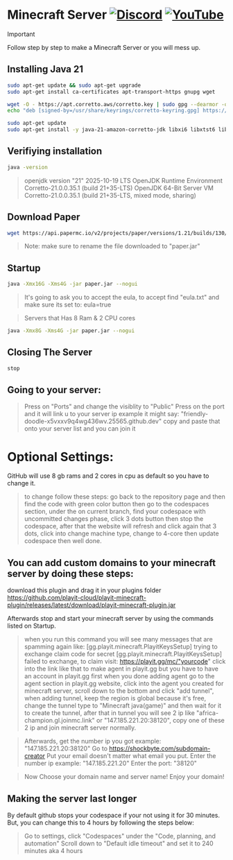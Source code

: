 # Minecraft Server [![Discord](https://img.shields.io/discord/1225272078752813178?label=Discord)](https://discord.gg/m6vCCX6Hvr) [![YouTube](https://img.shields.io/youtube/channel/subscribers/UCwSd8pbURlMBAIxqq8EaELw?style=flat-square&label=Subscribers)](https://www.youtube.com/@ismaeltechI?sub_confirmation=1)
> [!IMPORTANT]
> Follow step by step to make a Minecraft Server or you will mess up.

## Installing Java 21
```bash
sudo apt-get update && sudo apt-get upgrade
sudo apt-get install ca-certificates apt-transport-https gnupg wget
```
```bash
wget -O - https://apt.corretto.aws/corretto.key | sudo gpg --dearmor -o /usr/share/keyrings/corretto-keyring.gpg && \
echo "deb [signed-by=/usr/share/keyrings/corretto-keyring.gpg] https://apt.corretto.aws stable main" | sudo tee /etc/apt/sources.list.d/corretto.list
```
```bash
sudo apt-get update
sudo apt-get install -y java-21-amazon-corretto-jdk libxi6 libxtst6 libxrender1
```
## Verifiying installation
```bash
java -version
```
> openjdk version "21" 2025-10-19 LTS
> OpenJDK Runtime Environment Corretto-21.0.0.35.1 (build 21+35-LTS)
> OpenJDK 64-Bit Server VM Corretto-21.0.0.35.1 (build 21+35-LTS, mixed mode, sharing)
## Download Paper
```bash
wget https://api.papermc.io/v2/projects/paper/versions/1.21/builds/130/downloads/paper-1.21-130.jar
```
> Note: make sure to rename the file downloaded to "paper.jar"
## Startup
```bash
java -Xmx16G -Xms4G -jar paper.jar --nogui
```
> It's going to ask you to accept the eula, to accept find "eula.txt" and make sure its set to: eula=true

> Servers that Has 8 Ram & 2 CPU cores
```bash
java -Xmx8G -Xms4G -jar paper.jar --nogui
```
## Closing The Server
```bash
stop
```
## Going to your server:
> Press on "Ports" and change the visiblity to "Public"
> Press on the port and it will link u to your server ip
> example it might say: "friendly-doodle-x5vxxv9q4wg436wv.25565.github.dev"
> copy and paste that onto your server list and you can join it

# Optional Settings:
GitHub will use 8 gb rams and 2 cores in cpu as default so you have to change it.
> to change follow these steps:
go back to the repository page and then find the code with green color button then go to the codespaces section, under the on current branch, find your codespace with uncommitted changes phase, click 3 dots button then stop the codespace, after that the website will refresh and click again that 3 dots, click into change machine type, change to 4-core then update codespace then well done.

## You can add custom domains to your minecraft server by doing these steps:
download this plugin and drag it in your plugins folder
https://github.com/playit-cloud/playit-minecraft-plugin/releases/latest/download/playit-minecraft-plugin.jar

Afterwards stop and start your minecraft server by using the commands listed on Startup.
> when you run this command you will see many messages that are spamming again like:
[gg.playit.minecraft.PlayitKeysSetup] trying to exchange claim code for secret
[gg.playit.minecraft.PlayitKeysSetup] failed to exchange, to claim visit: https://playit.gg/mc/"yourcode"
> click into the link like that to make agent in playit.gg but you have to have an account in playit.gg first
when you done adding agent go to the agent section in playit.gg website, click into the agent you created for minecraft server, scroll down to the bottom and click "add tunnel", when adding tunnel, keep the region is global because it's free, change the tunnel type to "Minecraft java(game)" and then wait for it to create the tunnel, after that in tunnel you will see 2 ip like "africa-champion.gl.joinmc.link" or "147.185.221.20:38120", copy one of these 2 ip and join minecraft server normally.

> Afterwards, get the number ip you got example: "147.185.221.20:38120"
> Go to https://shockbyte.com/subdomain-creator
> Put your email doesn't matter what email you put.
> Enter the number ip example: "147.185.221.20"
> Enter the port: "38120"

> Now Choose your domain name and server name! Enjoy your domain!

## Making the server last longer
By default github stops your codespace if your not using it for 30 minutes.
But, you can change this to 4 hours by following the steps below:
> Go to settings, click "Codespaces" under the "Code, planning, and automation"
> Scroll down to "Default idle timeout" and set it to 240 minutes aka 4 hours

